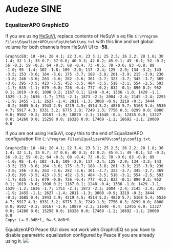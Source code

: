 # Audeze SINE
### EqualizerAPO GraphicEQ
If you are using [HeSuVi](https://sourceforge.net/projects/hesuvi/), replace contents of HeSuVi's eq file `C:\Program Files\EqualizerAPO\config\HeSuVi\eq.txt` with this line and set global volume for both channels from HeSuVi UI to **-58**.
```
GraphicEQ: 10 -84; 20 4.1; 22 3.4; 23 3.1; 25 2.5; 26 2.2; 28 1.8; 30 1.4; 32 1.1; 35 0.7; 37 0.6; 40 0.3; 42 0.2; 45 0.1; 49 -0.1; 52 -0.2; 56 -0.2; 59 -0.2; 64 -0.3; 68 -0.4; 73 -0.5; 78 -0.6; 83 -0.8; 89 -1.0; 95 -1.4; 102 -1.8; 109 -2.0; 117 -2.4; 125 -2.9; 134 -3.2; 143 -3.5; 153 -3.6; 164 -3.6; 175 -3.7; 188 -3.8; 201 -3.9; 215 -3.9; 230 -3.8; 246 -3.6; 263 -3.6; 282 -3.6; 301 -3.7; 323 -3.7; 345 -3.7; 369 -3.6; 395 -3.5; 423 -3.5; 452 -3.5; 484 -3.5; 518 -3.1; 554 -2.5; 593 -1.7; 635 -1.1; 679 -0.8; 726 -0.4; 777 -0.2; 832 -0.1; 890 0.2; 952 0.1; 1019 -0.0; 1090 0.2; 1167 0.1; 1248 -0.4; 1336 -1.0; 1429 -1.1; 1529 -1.2; 1636 -1.7; 1751 -2.1; 1873 -2.3; 2004 -2.4; 2145 -2.4; 2295 -1.9; 2455 -1.1; 2627 -1.4; 2811 -1.3; 3008 -0.9; 3219 -0.3; 3444 -0.2; 3685 0.4; 3943 2.9; 4219 4.5; 4514 5.2; 4830 5.7; 5168 5.4; 5530 4.7; 5917 4.3; 6331 3.2; 6775 2.8; 7249 1.3; 7756 0.3; 8299 0.0; 8880 0.0; 9502 -0.2; 10167 -1.9; 10879 -2.3; 11640 -0.4; 12455 0.0; 13327 0.0; 14260 0.0; 15258 0.0; 16326 0.0; 17469 -1.2; 18692 -1.1; 20000 0.0
```
If you are not using HeSuVi, copy this to the end of EqualizerAPO configuration file `C:\Program Files\EqualizerAPO\config\config.txt`.
```
GraphicEQ: 10 -84; 20 4.1; 22 3.4; 23 3.1; 25 2.5; 26 2.2; 28 1.8; 30 1.4; 32 1.1; 35 0.7; 37 0.6; 40 0.3; 42 0.2; 45 0.1; 49 -0.1; 52 -0.2; 56 -0.2; 59 -0.2; 64 -0.3; 68 -0.4; 73 -0.5; 78 -0.6; 83 -0.8; 89 -1.0; 95 -1.4; 102 -1.8; 109 -2.0; 117 -2.4; 125 -2.9; 134 -3.2; 143 -3.5; 153 -3.6; 164 -3.6; 175 -3.7; 188 -3.8; 201 -3.9; 215 -3.9; 230 -3.8; 246 -3.6; 263 -3.6; 282 -3.6; 301 -3.7; 323 -3.7; 345 -3.7; 369 -3.6; 395 -3.5; 423 -3.5; 452 -3.5; 484 -3.5; 518 -3.1; 554 -2.5; 593 -1.7; 635 -1.1; 679 -0.8; 726 -0.4; 777 -0.2; 832 -0.1; 890 0.2; 952 0.1; 1019 -0.0; 1090 0.2; 1167 0.1; 1248 -0.4; 1336 -1.0; 1429 -1.1; 1529 -1.2; 1636 -1.7; 1751 -2.1; 1873 -2.3; 2004 -2.4; 2145 -2.4; 2295 -1.9; 2455 -1.1; 2627 -1.4; 2811 -1.3; 3008 -0.9; 3219 -0.3; 3444 -0.2; 3685 0.4; 3943 2.9; 4219 4.5; 4514 5.2; 4830 5.7; 5168 5.4; 5530 4.7; 5917 4.3; 6331 3.2; 6775 2.8; 7249 1.3; 7756 0.3; 8299 0.0; 8880 0.0; 9502 -0.2; 10167 -1.9; 10879 -2.3; 11640 -0.4; 12455 0.0; 13327 0.0; 14260 0.0; 15258 0.0; 16326 0.0; 17469 -1.2; 18692 -1.1; 20000 0.0
Copy: L=-5.8dB*l, R=-5.8dB*R
```
EqualizerAPO Peace GUI does not work with GraphicEQ so you have to disable parametric equalization configured by Peace if you are already using it.
![](https://raw.githubusercontent.com/jaakkopasanen/AutoEq/master/results/Innerfidelity%202017/innerfidelity/onear/Audeze%20SINE/Audeze%20SINE.png)
